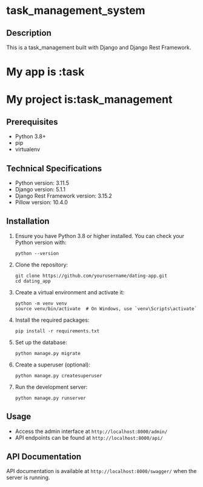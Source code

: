 # task_management_system

## Description
This is a task_management  built with Django and Django Rest Framework.

# My app is :task
# My project is:task_management


## Prerequisites
- Python 3.8+
- pip
- virtualenv

## Technical Specifications
- Python version: 3.11.5 
- Django version: 5.1.1
- Django Rest Framework version: 3.15.2
- Pillow version: 10.4.0

## Installation
1. Ensure you have Python 3.8 or higher installed. You can check your Python version with:
   ```
   python --version
   ```

2. Clone the repository:
   ```
   git clone https://github.com/yourusername/dating-app.git
   cd dating_app
   ```

3. Create a virtual environment and activate it:
   ```
   python -m venv venv
   source venv/bin/activate  # On Windows, use `venv\Scripts\activate`
   ```

4. Install the required packages:
   ```
   pip install -r requirements.txt
   ```

5. Set up the database:
   ```
   python manage.py migrate
   ```

6. Create a superuser (optional):
   ```
   python manage.py createsuperuser
   ```

7. Run the development server:
   ```
   python manage.py runserver
   ```

## Usage
- Access the admin interface at `http://localhost:8000/admin/`
- API endpoints can be found at `http://localhost:8000/api/`


## API Documentation
API documentation is available at `http://localhost:8000/swagger/` when the server is running.



